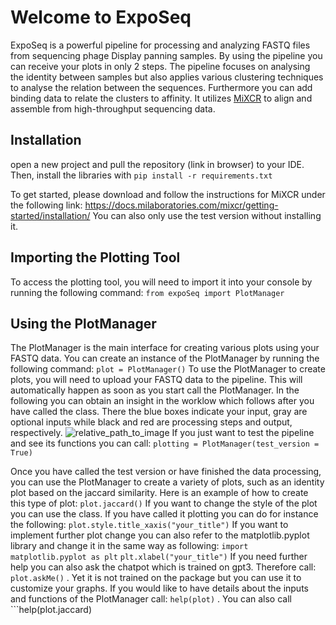 # Welcome to ExpoSeq

ExpoSeq is a powerful pipeline for processing and analyzing FASTQ files from sequencing phage Display panning samples. By using the pipeline you can receive your plots in only 2 steps. The pipeline focuses on analysing the identity between samples but also applies various clustering techniques to analyse the relation between the sequences. Furthermore you can add binding data to relate the clusters to affinity. It utilizes [MiXCR](https://docs.milaboratories.com/mixcr/getting-started/installation/) to align and assemble from high-throughput sequencing data.

## Installation

open a new project and pull the repository (link in browser) to your IDE. Then, install the libraries with ```pip install -r requirements.txt```

To get started, please download and follow the instructions for MiXCR under the following link: https://docs.milaboratories.com/mixcr/getting-started/installation/ 
You can also only use the test version without installing it.

## Importing the Plotting Tool

To access the plotting tool, you will need to import it into your console by running the following command:
```from expoSeq import PlotManager```
## Using the PlotManager

The PlotManager is the main interface for creating various plots using your FASTQ data. You can create an instance of the PlotManager by running the following command:
```plot = PlotManager()```
To use the PlotManager to create plots, you will need to upload your FASTQ data to the pipeline. This will automatically happen as soon as you start call the PlotManager. In the following you can obtain an insight in the worklow which follows after you have called the class. There the blue boxes indicate your input, gray are optional inputs while black and red are processing steps and output, respectively.
![relative_path_to_image](workflow_ExpoSeq.png)
If you just want to test the pipeline and see its functions you can call: ```plotting = PlotManager(test_version = True)```

Once you have called the test version or have finished the data processing, you can use the PlotManager to create a variety of plots, such as an identity plot based on the jaccard similarity. Here is an example of how to create this type of plot:
```plot.jaccard()```
If you want to change the style of the plot you can use the class. If you have called it plotting you can do for instance the following: ```plot.style.title_xaxis("your_title")``` 
If you want to implement further plot change you can also refer to the matplotlib.pyplot library and change it in the same way as following:
```import matplotlib.pyplot as plt```
```plt.xlabel("your_title")```
If you need further help you can also ask the chatpot which is trained on gpt3. Therefore call: ```plot.askMe()``` . Yet it is not trained on the package but you can use it to customize your graphs. 
If you would like to have details about the inputs and functions of the PlotManager call: ```help(plot)``` . You can also call ```help(plot.jaccard)




